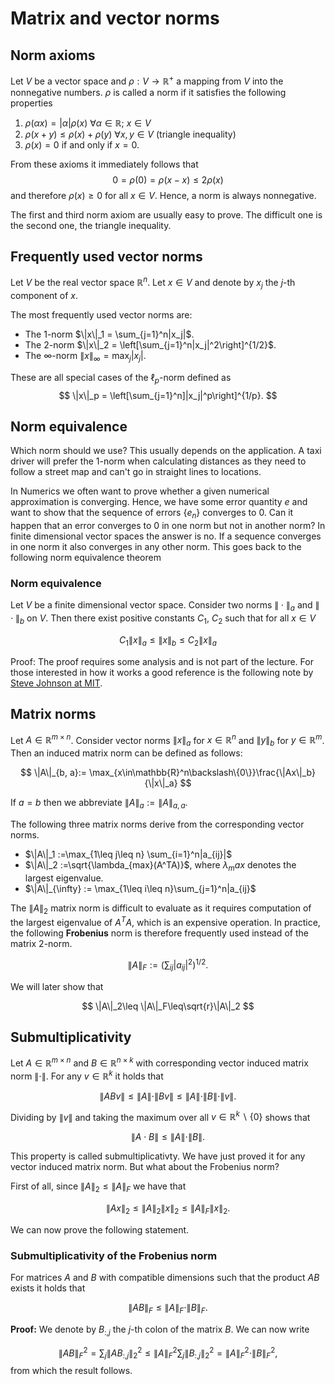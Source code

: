 # Matrix and vector norms

## Norm axioms

Let $V$ be a vector space and $\rho: V\rightarrow \mathbb{R}^{+}$ a
mapping from $V$ into the nonnegative numbers.
$\rho$ is called a norm if it satisfies the following properties

1. $\rho(\alpha x) = |\alpha| \rho(x)~\forall \alpha\in\mathbb{R};~x\in V$
2. $\rho(x + y) \leq \rho(x) + \rho(y)~\forall x, y\in V$ (triangle inequality)
3. $\rho(x) = 0$ if and only if $x = 0$.

From these axioms it immediately follows that
$$
0 = \rho(0) = \rho(x - x) \leq 2\rho(x)
$$
and therefore $\rho(x) \geq 0$ for all $x\in V$. Hence, a norm is always
nonnegative.

The first and third norm axiom are usually easy to prove. The difficult
one is the second one, the triangle inequality.

## Frequently used vector norms

Let $V$ be the real vector space $\mathbb{R}^n$. Let $x\in V$ and denote
by $x_j$ the $j$-th  component of $x$.

The most frequently used vector norms are:

- The $1$-norm $\|x\|_1 = \sum_{j=1}^n|x_j|$.
- The $2$-norm $\|x\|_2 = \left[\sum_{j=1}^n|x_j|^2\right]^{1/2}$.
- The $\infty$-norm $\|x\|_{\infty} = \max_j |x_j|$.

These are all special cases of the $\ell_p$-norm defined as
$$
\|x\|_p = \left[\sum_{j=1}^n]|x_j|^p\right]^{1/p}.
$$

## Norm equivalence

Which norm should we use? This usually depends on the application.
A taxi driver will prefer the $1$-norm when calculating distances as they
need to follow a street map and can't go in straight lines to locations.

In Numerics we often want to prove whether a given numerical approximation
is converging. Hence, we have some error quantity $e$ and want to show that
the sequence of errors $\left\{e_n\right\}$ converges to $0$. Can it happen
that an error converges to $0$ in one norm but not in another norm?
In finite dimensional vector spaces the answer is no. If a sequence converges in one norm it also converges in any other norm. This goes back
to the following norm equivalence theorem

### Norm equivalence
Let $V$ be a finite dimensional vector space. Consider two norms
$\|\cdot\|_a$ and $\|\cdot\|_b$ on $V$. Then there exist positive constants
$C_1$, $C_2$ such that for all $x\in V$

$$
C_1\|x\|_a\leq \|x\|_b\leq C_2\|x\|_a
$$

Proof: The proof requires some analysis and is not part of the lecture.
For those interested in how it works a good reference is the following
note by [Steve Johnson at MIT](https://math.mit.edu/~stevenj/18.335/norm-equivalence.pdf).


## Matrix norms

Let $A\in\mathbb{R}^{m\times n}$. Consider vector norms $\|x\|_a$ for $x\in\mathbb{R}^n$ and $\|y\|_b$ for $y\in\mathbb{R}^{m}$. Then an induced matrix norm can be defined as follows:

$$
\|A\|_{b, a}:= \max_{x\in\mathbb{R}^n\backslash\{0\}}\frac{\|Ax\|_b}{\|x\|_a}
$$

If $a = b$ then we abbreviate $\|A\|_a := \|A\|_{a, a}$.

The following three matrix norms derive from the corresponding vector norms.

- $\|A\|_1 :=\max_{1\leq j\leq n} \sum_{i=1}^n|a_{ij}|$
- $\|A\|_2 :=\sqrt{\lambda_{max}(A^TA)}$, where
$\lambda_max$ denotes the largest eigenvalue.
- $\|A\|_{\infty} := \max_{1\leq i\leq n}\sum_{j=1}^n|a_{ij}$

The $\|A\|_2$ matrix norm is difficult to evaluate as it requires computation of the largest eigenvalue of $A^TA$, which is an expensive operation. In practice, the following **Frobenius** norm is therefore frequently used instead of the matrix $2$-norm.

$$
\|A\|_F:=\left(\sum_{ij}|a_{ij}|^2\right)^{1/2}.
$$

We will later show that 

$$
\|A\|_2\leq \|A\|_F\leq\sqrt{r}\|A\|_2
$$

## Submultiplicativity

Let $A\in\mathbb{R}^{m\times n}$ and $B\in\mathbb{R}^{n\times k}$ with corresponding vector induced matrix norm $\|\cdot\|$. For any $v\in\mathbb{R}^k$ it holds that

$$
\|ABv\|\leq \|A\|\cdot\|Bv\|\leq \|A\|\cdot \|B\| \cdot \|v\|.
$$

Dividing by $\|v\|$ and taking the maximum over all $v\in\mathbb{R}^k\backslash\{0\}$ shows that

$$
\|A\cdot B\|\leq \|A\|\cdot \|B\|.
$$

This property is called submultiplicativty. We have just proved it for any vector induced matrix norm. But what about the Frobenius norm?

First of all, since $\|A\|_2\leq \|A\|_F$ we have that

$$
\|Ax\|_2 \leq \|A\|_2\|x\|_2 \leq \|A\|_F\|x\|_2.
$$



We can now prove the following statement.

### Submultiplicativity of the Frobenius norm

For matrices $A$ and $B$ with compatible dimensions such that the product $AB$ exists it holds that

$$
\|AB\|_F\leq \|A\|_F\cdot \|B\|_F.
$$

**Proof:** We denote by $B_{:, j}$ the $j$-th colon of the matrix $B$. We can now write

$$
\|AB\|_F^2 = \sum_{j}\|AB_{:, j}\|_2^2\leq \|A\|_F^2\sum_{j}\|B_{:, j}\|_2^2 = \|A\|_F^2\cdot \|B\|_F^2,
$$
from which the result follows.
